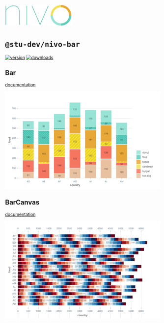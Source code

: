 <a href="https://nivo.rocks"><img alt="nivo" src="https://raw.githubusercontent.com/plouc/nivo/master/nivo.png" width="216" height="68"/></a>

# `@stu-dev/nivo-bar`

[![version](https://img.shields.io/npm/v/@stu-dev/nivo-bar?style=for-the-badge)](https://www.npmjs.com/package/@stu-dev/nivo-bar)
[![downloads](https://img.shields.io/npm/dm/@stu-dev/nivo-bar?style=for-the-badge)](https://www.npmjs.com/package/@stu-dev/nivo-bar)

## Bar

[documentation](http://nivo.rocks/bar/)

![Bar](https://raw.githubusercontent.com/plouc/nivo/master/website/src/assets/captures/bar.png)

## BarCanvas

[documentation](http://nivo.rocks/bar/canvas/)

![BarCanvas](https://raw.githubusercontent.com/plouc/nivo/master/website/src/assets/captures/bar-canvas.png)
